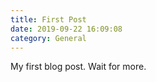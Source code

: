 ```yaml
---
title: First Post
date: 2019-09-22 16:09:08
category: General
---
```



My first blog post. Wait for more.
